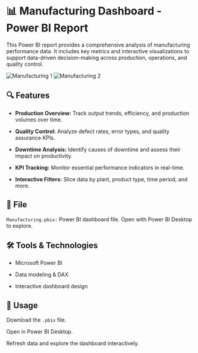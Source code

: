 # 📊 Manufacturing Dashboard - Power BI Report

This Power BI report provides a comprehensive analysis of manufacturing performance data. It includes key metrics and interactive visualizations to support data-driven decision-making across production, operations, and quality control.

![Manufacturing 1](https://github.com/user-attachments/assets/c95b2b9c-df28-4198-8dc2-e0730cdc20c5)
![Manufacturing 2](https://github.com/user-attachments/assets/dd885188-fab4-4c13-ad9e-220e29ac52c5)



## 🔍 Features
- **Production Overview:** Track output trends, efficiency, and production volumes over time.

- **Quality Control:** Analyze defect rates, error types, and quality assurance KPIs.

- **Downtime Analysis:** Identify causes of downtime and assess their impact on productivity.

- **KPI Tracking:** Monitor essential performance indicators in real-time.

- **Interactive Filters:** Slice data by plant, product type, time period, and more.

## 📁 File
`Manufacturing.pbix:` Power BI dashboard file. Open with Power BI Desktop to explore.

## 🛠️ Tools & Technologies
- Microsoft Power BI

- Data modeling & DAX

- Interactive dashboard design

## 📌 Usage
Download the `.pbix` file.

Open in Power BI Desktop.

Refresh data and explore the dashboard interactively.
